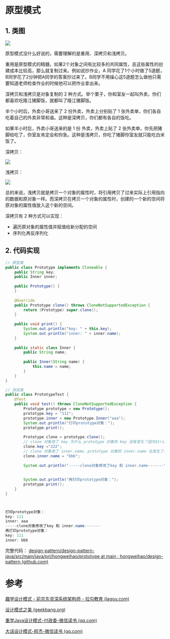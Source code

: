 # 原型模式

## 1. 类图
![](https://cdn.jsdelivr.net/gh/hongweihao/md-image-repo/image/prototype.png)

原型模式没什么好说的，需要理解的是重用、深拷贝和浅拷贝。

重用是原型模式的精髓，如果2个对象之间有比较多的共同属性，且这些属性的创建成本比较高，那么就复制过来。例如说抄作业，A 同学花了1个小时做了5道题，B同学花了2分钟把A同学的答案抄过来了。B同学不用操心这5道题怎么做他只需要知道老师检查作业的时候他可以把作业拿出来。

深拷贝和浅拷贝是对象复制的 2 种方式。举个栗子，你和室友一起叫外卖，你们都喜欢吃隆江猪脚饭，就都叫了隆江猪脚饭。

半个小时后，外卖小哥送来了 2 份外卖，外卖上分别贴了 1 张外卖单，你们各自吃着自己的外卖非常和谐。这种是深拷贝，你们都有各自的饭吃。

如果半小时后，外卖小哥送来的是 1 份 外卖，外卖上贴了 2 张外卖单，你先把猪脚给吃了，你室友肯定会和你急。这种是浅拷贝，你吃了猪脚你室友就只能吃白米饭了。

深拷贝：

![](https://cdn.jsdelivr.net/gh/hongweihao/md-image-repo/image/deep_copy.png)


浅拷贝：

![](https://cdn.jsdelivr.net/gh/hongweihao/md-image-repo/image/shallow_copy.png)


总的来说，浅拷贝就是拷贝一个对象的属性时，将引用拷贝了过来实际上引用指向的数据和原对象一样。而深拷贝在拷贝一个对象的属性时，创建的一个新的空间将原对象的属性值放入这个新的空间。

深拷贝有 2 种方式可以实现：
- 遍历原对象的属性值并赋值给新分配的空间
- 序列化再反序列化


## 2. 代码实现

```java
// 原型类
public class Prototype implements Cloneable {  
    public String key;  
    public Inner inner;  
  
    public Prototype() {  
    }  
  
    @Override  
    public Prototype clone() throws CloneNotSupportedException {  
        return (Prototype) super.clone();  
    }  
  
    public void print() {  
        System.out.println("key: " + this.key);  
        System.out.println("inner: " + inner.name);  
    }  
  
    public static class Inner {  
        public String name;  
  
        public Inner(String name) {  
            this.name = name;  
        }  
    }  
}
```

```java
// 测试类
public class PrototypeTest {  
    @Test  
    public void test() throws CloneNotSupportedException {  
        Prototype prototype = new Prototype();  
        prototype.key = "111";  
        prototype.inner = new Prototype.Inner("aaa");  
        System.out.println("打印prototype对象：");  
        prototype.print();  
  
        Prototype clone = prototype.clone();  
        // clone 对象改了 key 为什么 prototype 对象的 key 没有变化？因为String被定义成不可变的  
        clone.key ="222";  
        // clone 对象改了 inner.name，prototype 对象的 inner.name 也发生了变更  
        clone.inner.name = "bbb";  
  
        System.out.println("-----clone对象修改了key 和 inner.name-------");  
  
  
        System.out.println("再打印prototype对象：");  
        prototype.print();  
    }  
}



打印prototype对象：
key: 111
inner: aaa
-----clone对象修改了key 和 inner.name-------
再打印prototype对象：
key: 111
inner: bbb
```


完整代码：
[design-pattern/design-pattern-java/src/main/java/pri/hongweihao/prototype at main · hongweihao/design-pattern (github.com)](https://github.com/hongweihao/design-pattern/tree/main/design-pattern-java/src/main/java/pri/hongweihao/prototype)

# 参考
[趣学设计模式 - 前京东资深系统架构师 - 拉勾教育 (lagou.com)](https://kaiwu.lagou.com/course/courseInfo.htm?courseId=710#/detail/pc?id=6884)

[设计模式之美 (geekbang.org)](https://time.geekbang.org/column/intro/100039001?tab=catalog)

[重学Java设计模式-付政委-微信读书 (qq.com)](https://weread.qq.com/web/reader/bcf32900724708cbbcf08c1k98f3284021498f137082c2e)

[大话设计模式-程杰-微信读书 (qq.com)](https://weread.qq.com/web/reader/5d932bf0727da1885d91283)